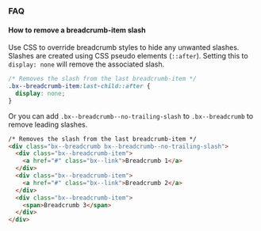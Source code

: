 ### FAQ

#### How to remove a breadcrumb-item slash

Use CSS to override breadcrumb styles to hide any unwanted slashes.
Slashes are created using CSS pseudo elements (`::after`).
Setting this to `display: none` will remove the associated slash.

```scss
/* Removes the slash from the last breadcrumb-item */
.bx--breadcrumb-item:last-child::after {
  display: none;
}
```

Or you can add `.bx--breadcrumb--no-trailing-slash` to `.bx--breadcrumb` to remove leading slashes. 

```html
/* Removes the slash from the last breadcrumb-item */
<div class="bx--breadcrumb bx--breadcrumb--no-trailing-slash">
  <div class="bx--breadcrumb-item">
    <a href="#" class="bx--link">Breadcrumb 1</a>
  </div>
  <div class="bx--breadcrumb-item">
    <a href="#" class="bx--link">Breadcrumb 2</a>
  </div>
  <div class="bx--breadcrumb-item">
    <span>Breadcrumb 3</span>
  </div>
</div>
```
